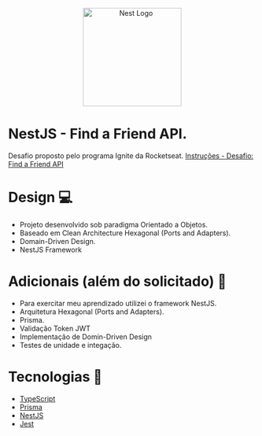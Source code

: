 <p align="center">
  <a href="http://nestjs.com/" target="blank"><img src="https://nestjs.com/img/logo-small.svg" width="200" alt="Nest Logo" /></a>
</p>

# NestJS - Find a Friend API.

Desafio proposto pelo programa Ignite da Rocketseat.
[Instruções - Desafio: Find a Friend API](https://efficient-sloth-d85.notion.site/Desafio-03-0b927eb32dbd4f21ab40224ffdf6cf19)

# Design 💻

- Projeto desenvolvido sob paradigma Orientado a Objetos.
- Baseado em Clean Architecture Hexagonal (Ports and Adapters).
- Domain-Driven Design.
- NestJS Framework

# Adicionais (além do solicitado) 🤖

- Para exercitar meu aprendizado utilizei o framework NestJS.
- Arquitetura Hexagonal (Ports and Adapters).
- Prisma.
- Validação Token JWT
- Implementação de Domin-Driven Design
- Testes de unidade e integação.

# Tecnologias 🚀

- [TypeScript](https://www.typescriptlang.org/)
- [Prisma](https://www.prisma.io/)
- [NestJS](https://docs.nestjs.com/)
- [Jest](https://jestjs.io/pt-BR/)
